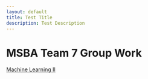 ```yaml
---
layout: default
title: Test Title
description: Test Description
---
```


# MSBA Team 7 Group Work

[Machine Learning II](/MSBA-Team7/index.md)
